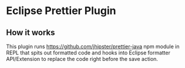 # Eclipse Prettier Plugin

## How it works
This plugin runs https://github.com/jhipster/prettier-java npm module in REPL that spits out formatted code and hooks into Eclipse formatter API/Extension to replace the code right before the save action.

